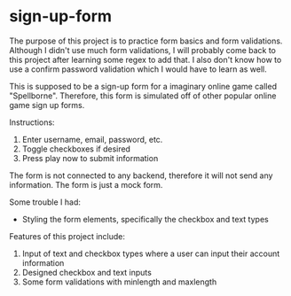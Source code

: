 # sign-up-form

The purpose of this project is to practice form basics and form validations. Although I didn't use much form validations, I will probably come back to this project after learning some regex to add that. I also don't know how to use a confirm password validation which I would have to learn as well.

This is supposed to be a sign-up form for a imaginary online game called "Spellborne". Therefore, this form is simulated off of other popular online game sign up forms.

Instructions:
1. Enter username, email, password, etc.
2. Toggle checkboxes if desired
3. Press play now to submit information

The form is not connected to any backend, therefore it will not send any information. The form is just a mock form.

Some trouble I had:
- Styling the form elements, specifically the checkbox and text types

Features of this project include:
1. Input of text and checkbox types where a user can input their account information
2. Designed checkbox and text inputs
3. Some form validations with minlength and maxlength
